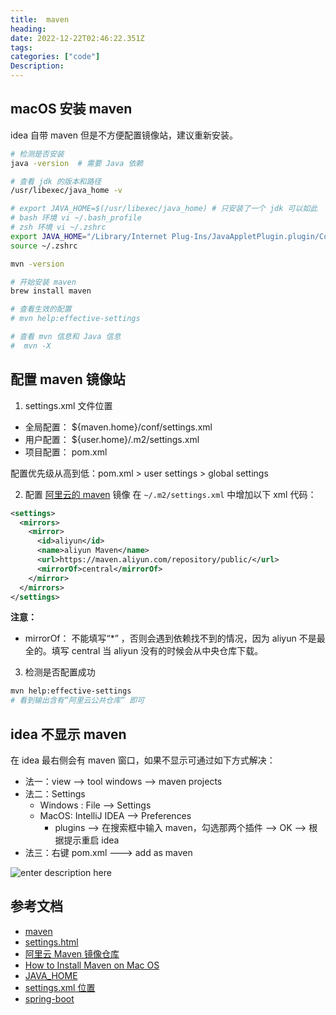 ```yaml
---
title:  maven
heading:  
date: 2022-12-22T02:46:22.351Z
tags: 
categories: ["code"]
Description:  
---
```



## macOS 安装 maven
idea 自带 maven 但是不方便配置镜像站，建议重新安装。
```bash
# 检测是否安装
java -version  # 需要 Java 依赖

# 查看 jdk 的版本和路径
/usr/libexec/java_home -v

# export JAVA_HOME=$(/usr/libexec/java_home) # 只安装了一个 jdk 可以如此
# bash 环境 vi ~/.bash_profile
# zsh 环境 vi ~/.zshrc
export JAVA_HOME="/Library/Internet Plug-Ins/JavaAppletPlugin.plugin/Contents/Home"
source ~/.zshrc

mvn -version

# 开始安装 maven
brew install maven

# 查看生效的配置
# mvn help:effective-settings

# 查看 mvn 信息和 Java 信息
#  mvn -X
```



## 配置 maven 镜像站

1. settings.xml 文件位置
- 全局配置： ${maven.home}/conf/settings.xml
- 用户配置： ${user.home}/.m2/settings.xml
- 项目配置： pom.xml

配置优先级从高到低：pom.xml > user settings > global settings

2. 配置 [阿里云的 maven](https://developer.aliyun.com/mvn/guide?spm=a2c6h.13651104.mirror-free-trial.5.43586e1aa9QhtF) 镜像
在  `~/.m2/settings.xml` 中增加以下 xml 代码：
```xml
<settings>
  <mirrors>
    <mirror>
      <id>aliyun</id>
      <name>aliyun Maven</name>
      <url>https://maven.aliyun.com/repository/public/</url>
      <mirrorOf>central</mirrorOf>
    </mirror>
  </mirrors>
</settings>
```
 **注意：** 
- mirrorOf： 不能填写“*” ，否则会遇到依赖找不到的情况，因为 aliyun 不是最全的。填写 central 当 aliyun 没有的时候会从中央仓库下载。

3. 检测是否配置成功
```bash
mvn help:effective-settings
# 看到输出含有“阿里云公共仓库” 即可
```


## idea 不显示 maven 
在 idea 最右侧会有 maven 窗口，如果不显示可通过如下方式解决：
  - 法一：view --> tool windows --> maven projects
  - 法二：Settings
	  - Windows : File --> Settings
	  - MacOS:  IntelliJ IDEA --> Preferences 
		  -  plugins --> 在搜索框中输入 maven，勾选那两个插件 --> OK -->  根据提示重启 idea
- 法三：右键 pom.xml  --->  add as maven

![enter description here](https://cdn.sxy21.cn/static/imgs/1671767581208.png)

## 参考文档
- [maven](https://maven.apache.org/install.html)
- [settings.html](https://maven.apache.org/settings.html)
- [阿里云 Maven 镜像仓库](https://developer.aliyun.com/mirror/maven)
- [How to Install Maven on Mac OS](https://www.digitalocean.com/community/tutorials/install-maven-mac-os)
- [JAVA_HOME](https://mkyong.com/java/how-to-set-java_home-environment-variable-on-mac-os-x/)
- [settings.xml 位置](https://cloud.tencent.com/developer/article/1522574)
- [spring-boot](https://docs.spring.io/spring-boot/docs/current/reference/html/getting-started.html#getting-started)